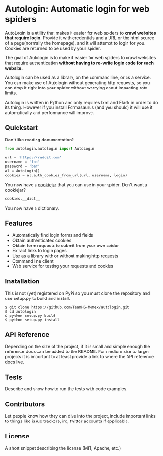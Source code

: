 # Autologin: Automatic login for web spiders
AutoLogin is a utility that makes it easier for web spiders to **crawl websites that require login**. Provide it with credentials and a URL or the html source of a page(normally the homepage), and it will attempt to login for you. Cookies are returned to be used by your spider.

The goal of Autologin is to make it easier for web spiders to crawl websites that require authentication **without having to re-write login code for each website.**

Autologin can be used as a library, on the command line, or as a service. You can make use of Autologin without generating http requests, so you can drop it right into your spider without worrying about impacting rate limits.

Autologin is written in Python and only requires lxml and Flask in order to do its thing. However if you install Formasaurus (and you should) it will use it automatically and performance will improve.

## Quickstart
Don't like reading documentation? 
```python
from autologin.autologin import AutoLogin

url = 'https://reddit.com'
username = 'foo'
password = 'bar'
al = AutoLogin()
cookies = al.auth_cookies_from_url(url, username, login)
```
You now have a [cookiejar](https://docs.python.org/2/library/cookielib.html) that you can use in your spider.
Don't want a cookiejar? 
```python
cookies.__dict__
```
You now have a dictionary.

## Features
* Automatically find login forms and fields
* Obtain authenticated cookies
* Obtain form requests to submit from your own spider
* Extract links to login pages
* Use as a library with or without making http requests
* Command line client
* Web service for testing your requests and cookies

## Installation
This is not (yet) registered on PyPi so you must clone the repository and use setup.py to build and install:
```
$ git clone https://github.com/TeamHG-Memex/autologin.git
$ cd autologin
$ python setup.py build
$ python setup.py install
```




## API Reference

Depending on the size of the project, if it is small and simple enough the reference docs can be added to the README. For medium size to larger projects it is important to at least provide a link to where the API reference docs live.

## Tests

Describe and show how to run the tests with code examples.

## Contributors

Let people know how they can dive into the project, include important links to things like issue trackers, irc, twitter accounts if applicable.

## License

A short snippet describing the license (MIT, Apache, etc.)
